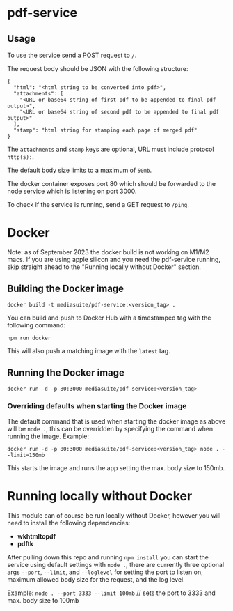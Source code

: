 # pdf-service

## Usage

To use the service send a POST request to `/`.

The request body should be JSON with the following structure:

```
{
  "html": "<html string to be converted into pdf>",
  "attachments": [
    "<URL or base64 string of first pdf to be appended to final pdf output>",
    "<URL or base64 string of second pdf to be appended to final pdf output>"
  ],
  "stamp": "html string for stamping each page of merged pdf"
}
```

The `attachments` and `stamp` keys are optional, URL must include protocol `http(s):`.

The default body size limits to a maximum of `50mb`.

The docker container exposes port 80 which should be forwarded to the node service which is listening on port 3000.

To check if the service is running, send a GET request to `/ping`.

# Docker

Note: as of September 2023 the docker build is not working on M1/M2 macs.  If you are using apple silicon and you need the pdf-service running, skip straight ahead to the "Running locally without Docker" section.

## Building the Docker image

`docker build -t mediasuite/pdf-service:<version_tag> .`

You can build and push to Docker Hub with a timestamped tag with the following command:

`npm run docker`

This will also push a matching image with the `latest` tag.

## Running the Docker image

`docker run -d -p 80:3000 mediasuite/pdf-service:<version_tag>`

### Overriding defaults when starting the Docker image

The default command that is used when starting the docker image as above will be `node .`, this can be overridden by specifying the command when running the image. Example:

`docker run -d -p 80:3000 mediasuite/pdf-service:<version_tag> node . --limit=150mb`

This starts the image and runs the app setting the max. body size to 150mb.

# Running locally without Docker

This module can of course be run locally without Docker, however you will need to install the following dependencies:

- **wkhtmltopdf**
- **pdftk**

After pulling down this repo and running `npm install` you can start the service using default settings with `node .`, there are currently three optional args `--port`, `--limit`, and `--loglevel` for setting the port to listen on, maximum allowed body size for the request, and the log level.

Example: `node . --port 3333 --limit 100mb` // sets the port to 3333 and max. body size to 100mb

